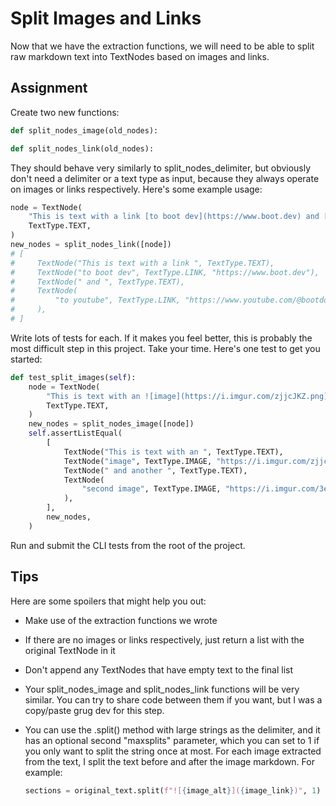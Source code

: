 # Split Images and Links
Now that we have the extraction functions, we will need to be able to split raw markdown text into TextNodes based on images and links.

## Assignment
Create two new functions:
```python
def split_nodes_image(old_nodes):
```
```python
def split_nodes_link(old_nodes):
```
They should behave very similarly to split_nodes_delimiter, but obviously don't need a delimiter or a text type as input, because they always operate on images or links respectively. Here's some example usage:

```python
node = TextNode(
    "This is text with a link [to boot dev](https://www.boot.dev) and [to youtube](https://www.youtube.com/@bootdotdev)",
    TextType.TEXT,
)
new_nodes = split_nodes_link([node])
# [
#     TextNode("This is text with a link ", TextType.TEXT),
#     TextNode("to boot dev", TextType.LINK, "https://www.boot.dev"),
#     TextNode(" and ", TextType.TEXT),
#     TextNode(
#         "to youtube", TextType.LINK, "https://www.youtube.com/@bootdotdev"
#     ),
# ]
```

Write lots of tests for each. If it makes you feel better, this is probably the most difficult step in this project. Take your time. Here's one test to get you started:

```python
def test_split_images(self):
    node = TextNode(
        "This is text with an ![image](https://i.imgur.com/zjjcJKZ.png) and another ![second image](https://i.imgur.com/3elNhQu.png)",
        TextType.TEXT,
    )
    new_nodes = split_nodes_image([node])
    self.assertListEqual(
        [
            TextNode("This is text with an ", TextType.TEXT),
            TextNode("image", TextType.IMAGE, "https://i.imgur.com/zjjcJKZ.png"),
            TextNode(" and another ", TextType.TEXT),
            TextNode(
                "second image", TextType.IMAGE, "https://i.imgur.com/3elNhQu.png"
            ),
        ],
        new_nodes,
    )
```

Run and submit the CLI tests from the root of the project.

## Tips
Here are some spoilers that might help you out:

- Make use of the extraction functions we wrote
- If there are no images or links respectively, just return a list with the original TextNode in it
- Don't append any TextNodes that have empty text to the final list
- Your split_nodes_image and split_nodes_link functions will be very similar. You can try to share code between them if you want, but I was a copy/paste grug dev for this step.
- You can use the .split() method with large strings as the delimiter, and it has an optional second "maxsplits" parameter, which you can set to 1 if you only want to split the string once at most. For each image extracted from the text, I split the text before and after the image markdown. For example:
  
  ```python
  sections = original_text.split(f"![{image_alt}]({image_link})", 1)
  ```